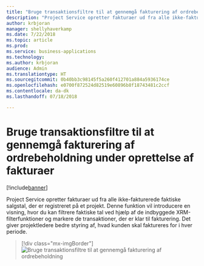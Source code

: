 ```yaml
---
title: "Bruge transaktionsfiltre til at gennemgå fakturering af ordrebeholdning under oprettelse af fakturaer"
description: "Project Service opretter fakturaer ud fra alle ikke-fakturerede faktiske salgstal, der er registreret på et projekt."
author: krbjoran
manager: shellyhaverkamp
ms.date: 7/22/2018
ms.topic: article
ms.prod: 
ms.service: business-applications
ms.technology: 
ms.author: krbjoran
audience: Admin
ms.translationtype: HT
ms.sourcegitcommit: 0b40bb3c98145f5a260f412701a884a5936174ce
ms.openlocfilehash: e0700f872524d82519e60896b8f18743481c2ccf
ms.contentlocale: da-dk
ms.lasthandoff: 07/18/2018

---
```

#  <a name="use-transaction-filters-to-review-invoicing-backlog-when-creating-invoices"></a>Bruge transaktionsfiltre til at gennemgå fakturering af ordrebeholdning under oprettelse af fakturaer 


[!include[banner](../../../../includes/banner.md)]

Project Service opretter fakturaer ud fra alle ikke-fakturerede faktiske salgstal, der er registreret på et projekt. Denne funktion vil introducere en visning, hvor du kan filtrere faktiske tal ved hjælp af de indbyggede XRM-filterfunktioner og markere de transaktioner, der er klar til fakturering. Det giver projektledere bedre styring af, hvad kunden skal faktureres for i hver periode.

> [!div class="mx-imgBorder"]
> ![](media/use-transaction-filters-review-invoicing-backlog-creating-invoices-1.png "Bruge transaktionsfiltre til at gennemgå fakturering af ordrebeholdning")
<!-- Picture 1 -->


